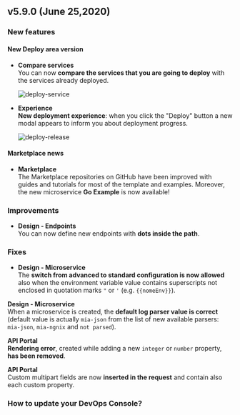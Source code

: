 ## v5.9.0 (June 25,2020)

### New features

#### New Deploy area version

* **Compare services**        
    You can now **compare the services that you are going to deploy** with the services already deployed.

    ![deploy-service](himg/deploy-service.png)

* **Experience**       
    **New deployment experience**: when you click the "Deploy" button a new modal appears to inform you about deployment progress.

    ![deploy-release](hmg/deploy-release.png)


#### Marketplace news

* **Marketplace**      
    The Marketplace repositories on GitHub have been improved with guides and tutorials for most of the template and examples. Moreover, the new microservice **Go Example** is now available!

### Improvements

* **Design - Endpoints**      
    You can now define new endpoints with **dots inside the path**.

### Fixes

* **Design - Microservice**      
    The **switch from advanced to standard configuration is now allowed** also when the environment variable value contains superscripts not enclosed in quotation marks `"` or `'` (e.g. `{{nomeEnv}}`).

 **Design - Microservice**      
    When a microservice is created, the **default log parser value is correct** (default value is actually `mia-json` from the list of new available parsers: `mia-json`, `mia-ngnix` and `not parsed`).

 **API Portal**      
    **Rendering error**, created while adding a new `integer` or `number` property, **has been removed**.

 **API Portal**   
    Custom multipart fields are now **inserted in the request** and contain also each custom property.


### How to update your DevOps Console?

